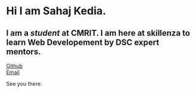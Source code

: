 # Hi I am **Sahaj Kedia**. 
## I am a _student_ at CMRIT. I am here at skillenza to learn Web Developement by DSC expert mentors.
[Github](www.github.com/sahajkedia)<br>
[Email](sahajkedia20152498@gmail.com)

See you there.
